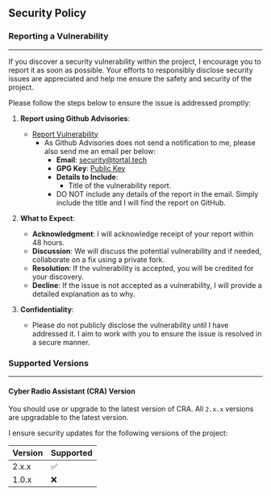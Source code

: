 ## Security Policy

### Reporting a Vulnerability
-----------------------------
If you discover a security vulnerability within the project, I encourage you to report it as soon as possible. Your efforts to responsibly disclose security issues are appreciated and help me ensure the safety and security of the project.

Please follow the steps below to ensure the issue is addressed promptly:

1. **Report using Github Advisories**:
   - [Report Vulnerability](https://github.com/ethan-hann/CyberRadio-Assistant/security/advisories/new)
     - As Github Advisories does not send a notification to me, please also send me an email per below:
       - **Email**: [security@tortal.tech](mailto:security@tortal.tech)
       - **GPG Key**: [Public Key](https://drive.tortal.tech/wl/?id=g00xy9XxTUDGnXN3OHSbzO3z8ztl7hbM&fmode=download)
       - **Details to Include**:
         - Title of the vulnerability report.
       - DO NOT include any details of the report in the email. Simply include the title and I will find the report on GitHub.

3. **What to Expect**:
   - **Acknowledgment**: I will acknowledge receipt of your report within 48 hours.
   - **Discussion**: We will discuss the potential vulnerability and if needed, collaborate on a fix using a private fork.
   - **Resolution**: If the vulnerability is accepted, you will be credited for your discovery.
   - **Decline**: If the issue is not accepted as a vulnerability, I will provide a detailed explanation as to why.

4. **Confidentiality**:
   - Please do not publicly disclose the vulnerability until I have addressed it. I aim to work with you to ensure the issue is resolved in a secure manner.
  
### Supported Versions
----------------------
#### Cyber Radio Assistant (CRA) Version
You should use or upgrade to the latest version of CRA. All `2.x.x` versions are upgradable to the latest version.

I ensure security updates for the following versions of the project:

| Version | Supported |
|---------|-----------|
| 2.x.x   | ✅        |
| 1.0.x   | ❌        |

